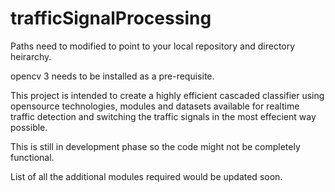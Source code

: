 # trafficSignalProcessing

Paths need to modified to point to your local repository and directory heirarchy.

opencv 3 needs to be installed as a pre-requisite.

This project is intended to create a highly efficient cascaded classifier using opensource technologies, modules and datasets available for realtime traffic detection and switching the traffic signals in the most effecient way possible.

This is still in development phase so the code might not be completely functional.

List of all the additional modules required would be updated soon.
